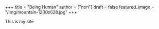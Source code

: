 +++
title = "Being Human"
author = ["nori"]
draft = false
featured_image = "/img/mountain-1200x628.jpg"
+++

This is my site
